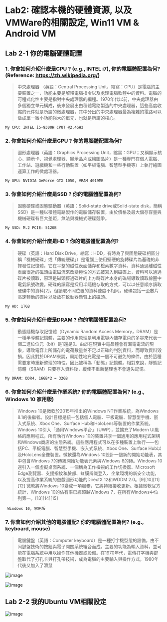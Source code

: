 # Lab2: 確認本機的硬體資源, 以及VMWare的相關設定, Win11 VM & Android VM

## Lab 2-1 你的電腦硬體配置

### 1. 你會如何介紹什麼是CPU ? (e.g., INTEL i7), 你的電腦體配置為何? (Reference: https://zh.wikipedia.org/)
> 中央處理器 （英語：Central Processing Unit，縮寫：CPU）是電腦的主要裝置之一，功能主要是解釋電腦指令以及處理電腦軟體中的資料。電腦的可程式化性主要是指對中央處理器的編程。1970年代以前，中央處理器由多個獨立單元構成，後來發展出由積體電路製造的中央處理器，這些高度收縮的元件就是所謂的微處理器，其中分出的中央處理器最為複雜的電路可以做成單一微小功能強大的單元，也就是所謂的核心。

``My CPU: INTEL i5-9300H CPUT @2.4GHz``

### 2. 你會如何介紹什麼是GPU ? 你的電腦體配置為何?
> 圖形處理器（英語：Graphics Processing Unit，縮寫：GPU；又稱顯示核心、顯示卡、視覺處理器、顯示晶片或繪圖晶片）是一種專門在個人電腦、工作站、遊戲機和一些行動裝置（如平板電腦、智慧型手機等）上執行繪圖運算工作的微處理器。

``My GPU: NVIDIA GeForce GTX 1050, VRAM 4019MB``

### 3. 你會如何介紹什麼是SSD ? 你的電腦體配置為何?
> 固態硬碟或固態驅動器（英語：Solid-state drive或Solid-state disk，簡稱SSD）是一種以積體電路製作的電腦儲存裝置，由於價格及最大儲存容量與機械硬碟有巨大差距，無法與機械式硬碟競爭。

``My SSD: M.2 PCIE: 512GB`` 

### 4. 你會如何介紹什麼是HD ? 你的電腦體配置為何?
> 硬碟（英語：Hard Disk Drive，縮寫：HDD，有時為了與固態硬碟相區分稱「機械硬碟」或「傳統硬碟」）是電腦上使用堅硬的旋轉碟片為基礎的非揮發性記憶體，它在平整的磁性表面儲存和檢索數字資料，資料通過離磁性表面很近的磁頭由電磁流來改變極性的方式被寫入到磁碟上，資料可以通過碟片被讀取，原理是磁頭經過碟片的上方時碟片本身的磁場導致讀取線圈中電氣訊號改變。硬碟的讀寫是採用半隨機存取的方式，可以以任意順序讀取硬碟中的資料[2]，但讀取不同位置的資料速度不相同。硬碟包括一至數片高速轉動的碟片以及放在致動器懸臂上的磁頭。

``My HD: 1TGB``

### 5. 你會如何介紹什麼是DRAM ? 你的電腦體配置為何?

> 動態隨機存取記憶體（Dynamic Random Access Memory，DRAM）是一種半導體記憶體，主要的作用原理是利用電容內儲存電荷的多寡來代表一個二進位位元（bit）是1還是0。由於在現實中電晶體會有漏電電流的現象，導致電容上所儲存的電荷數量並不足以正確的判別資料，而導致資料毀損。因此對於DRAM來說，周期性地充電是一個不可避免的條件。由於這種需要定時重新整理的特性，因此被稱為「動態」記憶體。相對來說，靜態記憶體（SRAM）只要存入資料後，縱使不重新整理也不會遺失記憶。

``My DRAM: DDR4, 16GB*2 = 32GB``

### 6. 你會如何介紹什麼是作業系統? 你的電腦體配置為何? (e.g., Windows 10 家用版)

> Windows 10是微軟於2015年推出的Windows NT作業系統，為Windows 8.1的後繼者。設計目標是統一包括個人電腦、平板電腦、智慧型手機、嵌入式系統、Xbox One、Surface Hub和HoloLens等裝置的作業系統。
Windows 10引入「通用Windows平台」（UWP），並擴充了Modern UI風格的應用程式，所有執行Windows 10的裝置共享一個通用的應用程式架構和Windows商店的生態系統。這些應用程式可以在多種裝置上執行——包括PC、平板電腦、智慧型手機、嵌入式系統、Xbox One、Surface Hub以及HoloLens全像裝置。微軟還為Windows 10設計一個新的開始功能表，其中包含Windows 7的傳統開始功能表元素與Windows 8的磚。Windows 10還引入一個虛擬桌面系統、一個稱為工作檢視的工作切換器、Microsoft Edge瀏覽器、支援指紋和臉部、虹膜辨識登入、企業環境的新安全功能，以及提高作業系統的遊戲圖形功能的DirectX 12和WDDM 2.0。[9][10][11][12]
微軟將Windows 10變成一項服務，它將持續接收更新。根據微軟官方統計，Windows 10的佔有率已經超越Windows 7，在所有Windows中位列第一。[13][14][15]

`` Windows 10, 家用版``


### 7. 你會如何介紹其他的電腦體配? 你的電腦體配置為何? (e.g., keyboard, mouse)

> 電腦鍵盤（英語：Computer keyboard）是一種打字機型態的設備，由不同鍵盤技術的按鈕與電子開關系統組合而成。主要的功能為輸入資料，並可能在電腦系統中用以操作其他機器或設備。在1970年代，電傳打字機與鍵盤取代了打孔卡與打孔帶技術，成為電腦的主要輸入與操作方式，1980年代後又加入了滑鼠



![image](https://user-images.githubusercontent.com/89304181/158043081-f673617d-f894-458c-ac6c-0f65a20937ee.png)

![image](https://user-images.githubusercontent.com/89304181/158043083-9603e479-fe58-41be-a33b-4d711fd3a474.png)



## Lab 2-2 我的Ubuntu VM相關設定

![image](https://user-images.githubusercontent.com/89304181/158042887-8e7c54bf-5626-49a7-b2c5-73d4783acb2f.png)
